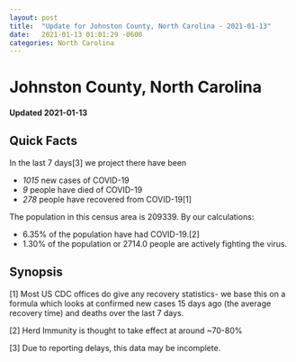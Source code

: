 ```yaml
---
layout: post
title:  "Update for Johnston County, North Carolina - 2021-01-13"
date:   2021-01-13 01:01:29 -0600
categories: North Carolina
---
```


# Johnston County, North Carolina
#### Updated 2021-01-13

## Quick Facts

In the last 7 days[3] we project there have been
- *1015* new cases of COVID-19
- *9* people have died of COVID-19
- *278* people have recovered from COVID-19[1]

The population in this census area is 209339. By our calculations:
- 6.35% of the population have had COVID-19.[2]
- 1.30% of the population or 2714.0 people are actively fighting the virus.

## Synopsis




[1] Most US CDC offices do give any recovery statistics- we base this on a formula which looks at confirmed new cases
15 days ago (the average recovery time) and deaths over the last 7 days.

[2] Herd Immunity is thought to take effect at around ~70-80%

[3] Due to reporting delays, this data may be incomplete.
 
    
